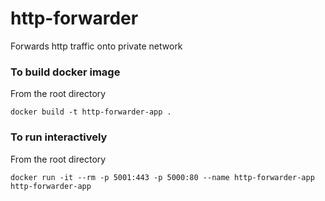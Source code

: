 # http-forwarder
Forwards http traffic onto private network

### To build docker image
From the root directory
```
docker build -t http-forwarder-app .
```

### To run interactively
From the root directory
```
docker run -it --rm -p 5001:443 -p 5000:80 --name http-forwarder-app http-forwarder-app
```
